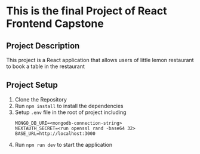 # This is the final Project of React Frontend Capstone

## Project Description

This project is a React application that allows users of little lemon restaurant to book a table in the restaurant

## Project Setup

1. Clone the Repository
2. Run `npm install` to install the dependencies
1. Setup `.env` file in the root of project including
    ```env 
    MONGO_DB_URI=<mongodb-connection-string>
    NEXTAUTH_SECRET=<run openssl rand -base64 32>
    BASE_URL=http://localhost:3000
    ```
3. Run `npm run dev` to start the application

